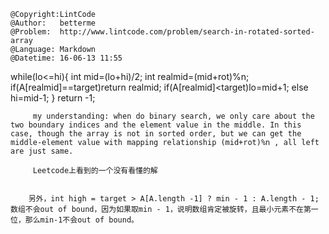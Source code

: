 ```
@Copyright:LintCode
@Author:   betterme
@Problem:  http://www.lintcode.com/problem/search-in-rotated-sorted-array
@Language: Markdown
@Datetime: 16-06-13 11:55
```

 while(lo&lt;=hi){
            int mid=(lo+hi)/2;
            int realmid=(mid+rot)%n;
            if(A[realmid]==target)return realmid;
            if(A[realmid]&lt;target)lo=mid+1;
            else hi=mid-1;
        }
        return -1;
		
		
		 my understanding: when do binary search, we only care about the two boundary indices and the element value in the middle. In this case, though the array is not in sorted order, but we can get the middle-element value with mapping relationship (mid+rot)%n , all left are just same.
		 
		 Leetcode上看到的一个没有看懂的解
		 
		 
		另外，int high = target > A[A.length -1] ? min - 1 : A.length - 1; 数组不会out of bound，因为如果取min - 1，说明数组肯定被旋转，且最小元素不在第一位，那么min-1不会out of bound。